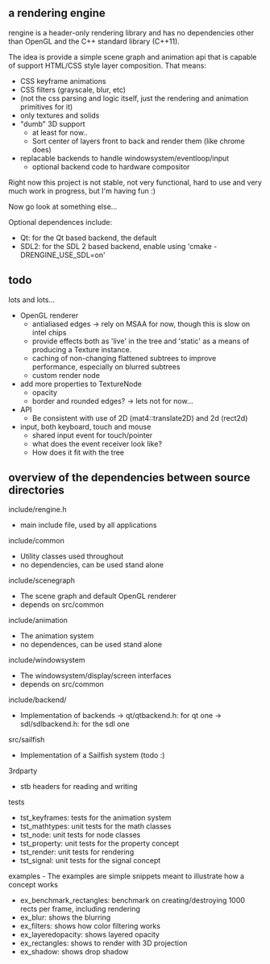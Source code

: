 
a rendering engine
------------------

rengine is a header-only rendering library and has no dependencies other than
OpenGL and the C++ standard library (C++11).

The idea is provide a simple scene graph and animation api that is capable of
support HTML/CSS style layer composition. That means:
 - CSS keyframe animations
 - CSS filters (grayscale, blur, etc)
 - (not the css parsing and logic itself, just the rendering and animation
   primitives for it)
 - only textures and solids
 - "dumb" 3D support
   - at least for now..
   - Sort center of layers front to back and render them (like chrome does)
 - replacable backends to handle windowsystem/eventloop/input
   - optional backend code to hardware compositor

Right now this project is not stable, not very functional,
hard to use and very much work in progress, but I'm having fun :)

Now go look at something else...

Optional dependences include:

 - Qt: for the Qt based backend, the default
 - SDL2: for the SDL 2 based backend, enable using 'cmake -DRENGINE_USE_SDL=on'


todo
----

lots and lots...
 - OpenGL renderer
   - antialiased edges -> rely on MSAA for now, though this is slow on intel chips
   - provide effects both as 'live' in the tree and 'static' as a means of producing a Texture instance.
   - caching of non-changing flattened subtrees to improve performance, especially on blurred subtrees
   - custom render node
 - add more properties to TextureNode
   - opacity
   - border and rounded edges? -> lets not for now...
 - API
   - Be consistent with use of 2D (mat4::translate2D) and 2d (rect2d)
 - input, both keyboard, touch and mouse
   - shared input event for touch/pointer
   - what does the event receiver look like?
   - How does it fit with the tree


overview of the dependencies between source directories
-------------------------------------------------------

include/rengine.h
 - main include file, used by all applications

include/common
 - Utility classes used throughout
 - no dependencies, can be used stand alone

include/scenegraph
 - The scene graph and default OpenGL renderer
 - depends on src/common

include/animation
 - The animation system
 - no dependences, can be used stand alone

include/windowsystem
 - The windowsystem/display/screen interfaces
 - depends on src/common

include/backend/
 - Implementation of backends
    -> qt/qtbackend.h: for qt one
    -> sdl/sdlbackend.h: for the sdl one

src/sailfish
 - Implementation of a Sailfish system (todo :)

3rdparty
 - stb headers for reading and writing

tests
 - tst_keyframes: tests for the animation system
 - tst_mathtypes: unit tests for the math classes
 - tst_node: unit tests for node classes
 - tst_property: unit tests for the property concept
 - tst_render: unit tests for rendering
 - tst_signal: unit tests for the signal concept

examples - The examples are simple snippets meant to illustrate how a concept works
 - ex_benchmark_rectangles: benchmark on creating/destroying 1000 rects per frame, including rendering
 - ex_blur: shows the blurring
 - ex_filters: shows how color filtering works
 - ex_layeredopacity: shows layered opacity
 - ex_rectangles: shows to render with 3D projection
 - ex_shadow: shows drop shadow

